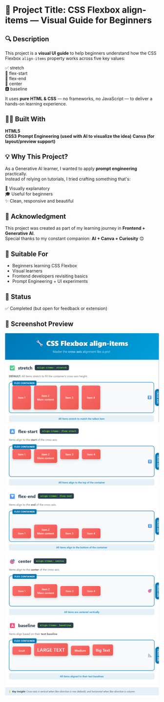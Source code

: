 # 📁 Project Title: CSS Flexbox align-items — Visual Guide for Beginners

## 🔍 Description  
This project is a **visual UI guide** to help beginners understand how the CSS Flexbox `align-items` property works across five key values:

✅ stretch  
🔼 flex-start  
🔽 flex-end  
🎯 center  
🅰️ baseline  

It uses **pure HTML & CSS** — no frameworks, no JavaScript — to deliver a hands-on learning experience.

## 👨‍💻 Built With  
**HTML5**  
**CSS3** 
**Prompt Engineering (used with AI to visualize the idea)**
**Canva (for layout/preview support)**

## 💡 Why This Project?  
As a Generative AI learner, I wanted to apply **prompt engineering** practically.  
Instead of relying on tutorials, I tried crafting something that's:

🧠 Visually explanatory  
🎓 Useful for beginners  
✨ Clean, responsive and beautiful

## 🤝 Acknowledgment  
This project was created as part of my learning journey in **Frontend + Generative AI**.  
Special thanks to my constant companion: **AI + Canva + Curiosity** 😊

## 🧠 Suitable For  
- Beginners learning CSS Flexbox  
- Visual learners  
- Frontend developers revisiting basics  
- Prompt Engineering + UI experiments

## 📌 Status  
✅ Completed (but open for feedback or extension)

## 📸 Screenshot Preview 

![stretch](1.png)  
![flex-start](2.png)  
![flex-end](3.png)  
![center](4.png)  
![baseline](5.png)

